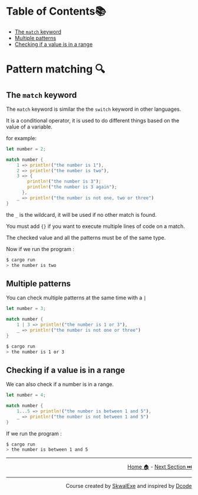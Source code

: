 # Table of Contents📚

- [The `match` keyword](#the-match-keyword)
- [Multiple patterns](#multiple-patterns)
- [Checking if a value is in a range](#checking-if-a-value-is-in-a-range)

# Pattern matching 🔍

## The `match` keyword

The `match` keyword is similar the the `switch` keyword in other languages.

It is a conditional operator, it is used to do different things based on the value of a variable.

for example:

```rust
let number = 2;

match number {
    1 => println!("the number is 1"),
    2 => println!("the number is two"),
    3 => {
        println!("the number is 3");
        println!("the number is 3 again");
      },
    _ => println!("the number is not one, two or three")
}
```

the `_` is the wildcard, it will be used if no other match is found.

You must add `{}` if you want to execute multiple lines of code on a match.

The checked value and all the patterns must be of the same type.

Now if we run the program : 

```bash
$ cargo run
> the number is two
```

## Multiple patterns

You can check multiple patterns at the same time with a `|`

```rust
let number = 3;

match number { 
    1 | 3 => println!("the number is 1 or 3"),
    _ => println!("the number is not one or three")
}
```

```bash
$ cargo run
> the number is 1 or 3
```

## Checking if a value is in a range

We can also check if a number is in a range.

```rust
let number = 4;

match number { 
    1...5 => println!("the number is between 1 and 5"),
    _ => println!("the number is not between 1 and 5")
}
```

If we run the program : 

```bash
$ cargo run
> the number is between 1 and 5
```





---

<p align="right"><a href="https://skwalexe.github.io/learn-rust/">Home 🏠</a> - <a href="../reading-user-input">Next Section ⏭️</a></p>

---

<p align="right">Course created by <a href="https://github.com/SkwalExe/" target="_blank">SkwalExe</a> and inspired by <a href="https://www.youtube.com/watch?v=vOMJlQ5B-M0&list=PLVvjrrRCBy2JSHf9tGxGKJ-bYAN_uDCUL" target="_blank">Dcode</a></p>